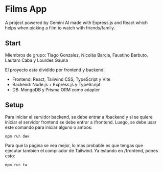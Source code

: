 # Films App

A project powered by Gemini AI made with Express.js and React which helps when picking a film to watch with friends/family.

## Start

Miembros de grupo: Tiago Gonzalez, Nicolás Barcia, Faustino Barbuto, Lautaro Caba y Lourdes Gauna

El proyecto esta dividido por frontend y backend.

- Frontend: React, Tailwind CSS, TypeScript y Vite
- Backend: Node.js + Express.js y TypeScript
- DB: MongoDB y Prisma ORM como adapter

## Setup

Para iniciar el servidor backend, se debe entrar a /backend y si se quiere iniciar el servidor frontend se debe entrar a /frontend. Luego, se debe usar este comando para iniciar alguno o ambos:

```bash
npm run dev
```

Para que la página se vea mejor, lo mas probable es que tengas que ejecutar tambien el compilador de Tailwind. Ya estando en /frontend, pones esto:

```bash
npm run tw
```
